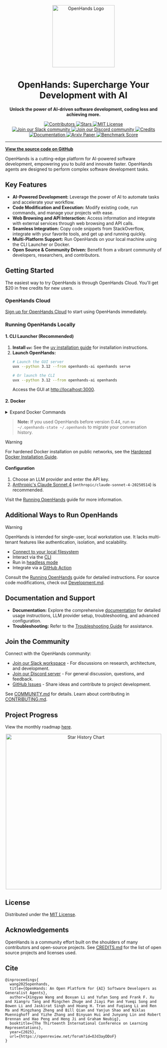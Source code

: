 <!-- Improved README - SEO Optimized -->

<div align="center">
  <img src="./docs/static/img/logo.png" alt="OpenHands Logo" width="200">
  <h1>OpenHands: Supercharge Your Development with AI</h1>
  <p><b>Unlock the power of AI-driven software development, coding less and achieving more.</b></p>

  <!-- Badges -->
  <p>
    <a href="https://github.com/All-Hands-AI/OpenHands/graphs/contributors">
      <img src="https://img.shields.io/github/contributors/All-Hands-AI/OpenHands?style=for-the-badge&color=blue" alt="Contributors">
    </a>
    <a href="https://github.com/All-Hands-AI/OpenHands/stargazers">
      <img src="https://img.shields.io/github/stars/All-Hands-AI/OpenHands?style=for-the-badge&color=blue" alt="Stars">
    </a>
    <a href="https://github.com/All-Hands-AI/OpenHands/blob/main/LICENSE">
      <img src="https://img.shields.io/github/license/All-Hands-AI/OpenHands?style=for-the-badge&color=blue" alt="MIT License">
    </a>
    <br/>
    <a href="https://dub.sh/openhands">
      <img src="https://img.shields.io/badge/Slack-Join%20Us-red?logo=slack&logoColor=white&style=for-the-badge" alt="Join our Slack community">
    </a>
    <a href="https://discord.gg/ESHStjSjD4">
      <img src="https://img.shields.io/badge/Discord-Join%20Us-purple?logo=discord&logoColor=white&style=for-the-badge" alt="Join our Discord community">
    </a>
    <a href="https://github.com/All-Hands-AI/OpenHands/blob/main/CREDITS.md">
      <img src="https://img.shields.io/badge/Project-Credits-blue?style=for-the-badge&color=FFE165&logo=github&logoColor=white" alt="Credits">
    </a>
    <br/>
    <a href="https://docs.all-hands.dev/usage/getting-started">
      <img src="https://img.shields.io/badge/Documentation-000?logo=googledocs&logoColor=FFE165&style=for-the-badge" alt="Documentation">
    </a>
    <a href="https://arxiv.org/abs/2407.16741">
      <img src="https://img.shields.io/badge/Paper%20on%20Arxiv-000?logoColor=FFE165&logo=arxiv&style=for-the-badge" alt="Arxiv Paper">
    </a>
    <a href="https://docs.google.com/spreadsheets/d/1wOUdFCMyY6Nt0AIqF705KN4JKOWgeI4wUGUP60krXXs/edit?gid=0#gid=0">
      <img src="https://img.shields.io/badge/Benchmark%20Score-000?logoColor=FFE165&logo=huggingface&style=for-the-badge" alt="Benchmark Score">
    </a>
  </p>
  <hr>
</div>

**[View the source code on GitHub](https://github.com/All-Hands-AI/OpenHands)**

OpenHands is a cutting-edge platform for AI-powered software development, empowering you to build and innovate faster.  OpenHands agents are designed to perform complex software development tasks.

## Key Features

*   **AI-Powered Development:** Leverage the power of AI to automate tasks and accelerate your workflow.
*   **Code Modification and Execution:**  Modify existing code, run commands, and manage your projects with ease.
*   **Web Browsing and API Interaction:** Access information and integrate with external services through web browsing and API calls.
*   **Seamless Integration:** Copy code snippets from StackOverflow, integrate with your favorite tools, and get up and running quickly.
*   **Multi-Platform Support:** Run OpenHands on your local machine using the CLI Launcher or Docker.
*   **Open Source & Community Driven:**  Benefit from a vibrant community of developers, researchers, and contributors.

## Getting Started

The easiest way to try OpenHands is through OpenHands Cloud.  You'll get $20 in free credits for new users.

### OpenHands Cloud

[Sign up for OpenHands Cloud](https://app.all-hands.dev) to start using OpenHands immediately.

### Running OpenHands Locally

#### 1. CLI Launcher (Recommended)

   1.  **Install `uv`:**
       See the [uv installation guide](https://docs.astral.sh/uv/getting-started/installation/) for installation instructions.
   2.  **Launch OpenHands:**
       ```bash
       # Launch the GUI server
       uvx --python 3.12 --from openhands-ai openhands serve

       # Or launch the CLI
       uvx --python 3.12 --from openhands-ai openhands
       ```
       Access the GUI at [http://localhost:3000](http://localhost:3000).

#### 2. Docker

<details>
<summary>Expand Docker Commands</summary>

   ```bash
   docker pull docker.all-hands.dev/all-hands-ai/runtime:0.56-nikolaik

   docker run -it --rm --pull=always \
       -e SANDBOX_RUNTIME_CONTAINER_IMAGE=docker.all-hands.dev/all-hands-ai/runtime:0.56-nikolaik \
       -e LOG_ALL_EVENTS=true \
       -v /var/run/docker.sock:/var/run/docker.sock \
       -v ~/.openhands:/.openhands \
       -p 3000:3000 \
       --add-host host.docker.internal:host-gateway \
       --name openhands-app \
       docker.all-hands.dev/all-hands-ai/openhands:0.56
   ```
</details>

> **Note:** If you used OpenHands before version 0.44, run `mv ~/.openhands-state ~/.openhands` to migrate your conversation history.

> [!WARNING]
> For hardened Docker installation on public networks, see the [Hardened Docker Installation Guide](https://docs.all-hands.dev/usage/runtimes/docker#hardened-docker-installation).

#### Configuration

1.  Choose an LLM provider and enter the API key.
2.  [Anthropic's Claude Sonnet 4](https://www.anthropic.com/api) (`anthropic/claude-sonnet-4-20250514`) is recommended.

Visit the [Running OpenHands](https://docs.all-hands.dev/usage/installation) guide for more information.

## Additional Ways to Run OpenHands

> [!WARNING]
> OpenHands is intended for single-user, local workstation use.  It lacks multi-tenant features like authentication, isolation, and scalability.

*   [Connect to your local filesystem](https://docs.all-hands.dev/usage/runtimes/docker#connecting-to-your-filesystem)
*   Interact via the [CLI](https://docs.all-hands.dev/usage/how-to/cli-mode)
*   Run in [headless mode](https://docs.all-hands.dev/usage/how-to/headless-mode)
*   Integrate via a [GitHub Action](https://docs.all-hands.dev/usage/how-to/github-action)

Consult the [Running OpenHands](https://docs.all-hands.dev/usage/installation) guide for detailed instructions.  For source code modifications, check out [Development.md](https://github.com/All-Hands-AI/OpenHands/blob/main/Development.md).

## Documentation and Support

*   **Documentation:**  Explore the comprehensive [documentation](https://docs.all-hands.dev/usage/getting-started) for detailed usage instructions, LLM provider setup, troubleshooting, and advanced configuration.
*   **Troubleshooting:**  Refer to the [Troubleshooting Guide](https://docs.all-hands.dev/usage/troubleshooting) for assistance.

## Join the Community

Connect with the OpenHands community:

*   [Join our Slack workspace](https://dub.sh/openhands) - For discussions on research, architecture, and development.
*   [Join our Discord server](https://discord.gg/ESHStjSjD4) - For general discussion, questions, and feedback.
*   [GitHub Issues](https://github.com/All-Hands-AI/OpenHands/issues) - Share ideas and contribute to project development.

See [COMMUNITY.md](./COMMUNITY.md) for details. Learn about contributing in [CONTRIBUTING.md](./CONTRIBUTING.md).

## Project Progress

View the monthly roadmap [here](https://github.com/orgs/All-Hands-AI/projects/1).

<p align="center">
  <a href="https://star-history.com/#All-Hands-AI/OpenHands&Date">
    <img src="https://api.star-history.com/svg?repos=All-Hands-AI/OpenHands&type=Date" width="500" alt="Star History Chart">
  </a>
</p>

## License

Distributed under the [MIT License](./LICENSE).

## Acknowledgements

OpenHands is a community effort built on the shoulders of many contributors and open-source projects.  See [CREDITS.md](./CREDITS.md) for the list of open source projects and licenses used.

## Cite

```
@inproceedings{
  wang2025openhands,
  title={OpenHands: An Open Platform for {AI} Software Developers as Generalist Agents},
  author={Xingyao Wang and Boxuan Li and Yufan Song and Frank F. Xu and Xiangru Tang and Mingchen Zhuge and Jiayi Pan and Yueqi Song and Bowen Li and Jaskirat Singh and Hoang H. Tran and Fuqiang Li and Ren Ma and Mingzhang Zheng and Bill Qian and Yanjun Shao and Niklas Muennighoff and Yizhe Zhang and Binyuan Hui and Junyang Lin and Robert Brennan and Hao Peng and Heng Ji and Graham Neubig},
  booktitle={The Thirteenth International Conference on Learning Representations},
  year={2025},
  url={https://openreview.net/forum?id=OJd3ayDDoF}
}
```